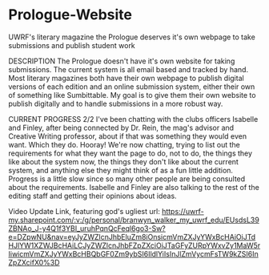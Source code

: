 # Prologue-Website
UWRF's literary magazine the Prologue deserves it's own webpage to take submissions and publish student work

DESCRIPTION
The Prologue doesn't have it's own website for taking submissions. The current system is all email based
and tracked by hand. Most literary magazines both have their own webpage to publish digital versions of
each edition and an online submission system, either their own of something like Sumbittable. My goal
is to give them their own website to publish digitally and to handle submissions in a more robust way.

CURRENT PROGRESS
2/2
I've been chatting with the clubs officers Isabelle and Finley, after being connected by Dr. Rein, the mag's advisor 
and Creative Writing professor, about if that was something they would even want. Which they do. Hooray!
We're now chatting, trying to list out the requirements for what they want the page to do, not to do, the 
things they like about the system now, the things they don't like about the current system, and anything 
else they might think of as a fun little addition. 
Progress is a little slow since so many other people are being consulted about the requirements. Isabelle 
and Finley are also talking to the rest of the editing staff and getting their opinions about ideas. 

Video Update Link, featuring god's ugliest url: https://uwrf-my.sharepoint.com/:v:/g/personal/branwyn_walker_my_uwrf_edu/EUsdsL39ZBNAo_J-y4Q1f3YBI_uruhPqnQcFeql6go3-Sw?e=DZpwNU&nav=eyJyZWZlcnJhbEluZm8iOnsicmVmZXJyYWxBcHAiOiJTdHJlYW1XZWJBcHAiLCJyZWZlcnJhbFZpZXciOiJTaGFyZURpYWxvZy1MaW5rIiwicmVmZXJyYWxBcHBQbGF0Zm9ybSI6IldlYiIsInJlZmVycmFsTW9kZSI6InZpZXcifX0%3D
